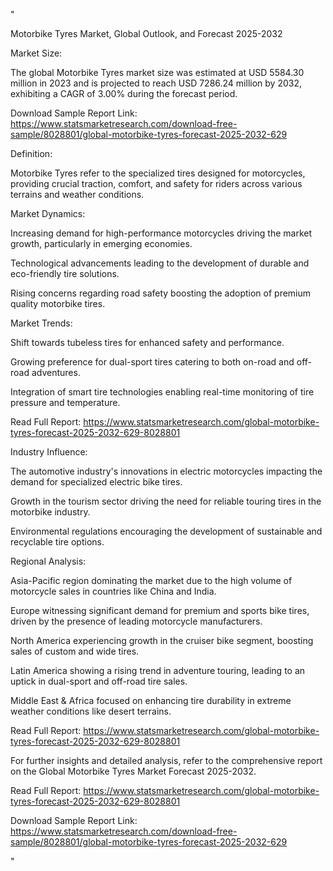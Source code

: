 "

Motorbike Tyres Market, Global Outlook, and Forecast 2025-2032

Market Size:

The global Motorbike Tyres market size was estimated at USD 5584.30 million in 2023 and is projected to reach USD 7286.24 million by 2032, exhibiting a CAGR of 3.00% during the forecast period.

Download Sample Report Link: https://www.statsmarketresearch.com/download-free-sample/8028801/global-motorbike-tyres-forecast-2025-2032-629

Definition:

Motorbike Tyres refer to the specialized tires designed for motorcycles, providing crucial traction, comfort, and safety for riders across various terrains and weather conditions.

Market Dynamics:

Increasing demand for high-performance motorcycles driving the market growth, particularly in emerging economies.

Technological advancements leading to the development of durable and eco-friendly tire solutions.


Rising concerns regarding road safety boosting the adoption of premium quality motorbike tires.

Market Trends:


Shift towards tubeless tires for enhanced safety and performance.

Growing preference for dual-sport tires catering to both on-road and off-road adventures.

Integration of smart tire technologies enabling real-time monitoring of tire pressure and temperature.

Read Full Report: https://www.statsmarketresearch.com/global-motorbike-tyres-forecast-2025-2032-629-8028801

Industry Influence:

The automotive industry's innovations in electric motorcycles impacting the demand for specialized electric bike tires.


Growth in the tourism sector driving the need for reliable touring tires in the motorbike industry.

Environmental regulations encouraging the development of sustainable and recyclable tire options.

Regional Analysis:

Asia-Pacific region dominating the market due to the high volume of motorcycle sales in countries like China and India.

Europe witnessing significant demand for premium and sports bike tires, driven by the presence of leading motorcycle manufacturers.

North America experiencing growth in the cruiser bike segment, boosting sales of custom and wide tires.


Latin America showing a rising trend in adventure touring, leading to an uptick in dual-sport and off-road tire sales.

Middle East & Africa focused on enhancing tire durability in extreme weather conditions like desert terrains.

Read Full Report: https://www.statsmarketresearch.com/global-motorbike-tyres-forecast-2025-2032-629-8028801

For further insights and detailed analysis, refer to the comprehensive report on the Global Motorbike Tyres Market Forecast 2025-2032.

Read Full Report: https://www.statsmarketresearch.com/global-motorbike-tyres-forecast-2025-2032-629-8028801

Download Sample Report Link: https://www.statsmarketresearch.com/download-free-sample/8028801/global-motorbike-tyres-forecast-2025-2032-629

"
